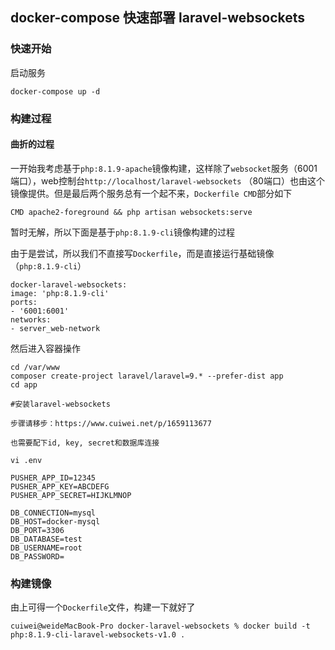 
## docker-compose 快速部署 laravel-websockets

### 快速开始
启动服务
```
docker-compose up -d
```

### 构建过程
#### 曲折的过程
一开始我考虑基于`php:8.1.9-apache`镜像构建，这样除了`websocket`服务（6001端口），web控制台`http://localhost/laravel-websockets` （80端口）也由这个镜像提供。但是最后两个服务总有一个起不来，`Dockerfile CMD`部分如下
```
CMD apache2-foreground && php artisan websockets:serve
```

暂时无解，所以下面是基于`php:8.1.9-cli`镜像构建的过程

由于是尝试，所以我们不直接写`Dockerfile`，而是直接运行基础镜像（`php:8.1.9-cli`）
```
docker-laravel-websockets:
image: 'php:8.1.9-cli'
ports:
- '6001:6001'
networks:
- server_web-network
```

然后进入容器操作
```
cd /var/www
composer create-project laravel/laravel=9.* --prefer-dist app
cd app

#安装laravel-websockets

步骤请移步：https://www.cuiwei.net/p/1659113677

也需要配下id, key, secret和数据库连接

vi .env

PUSHER_APP_ID=12345
PUSHER_APP_KEY=ABCDEFG
PUSHER_APP_SECRET=HIJKLMNOP

DB_CONNECTION=mysql
DB_HOST=docker-mysql
DB_PORT=3306
DB_DATABASE=test
DB_USERNAME=root
DB_PASSWORD=

```

### 构建镜像
由上可得一个`Dockerfile`文件，构建一下就好了
```
cuiwei@weideMacBook-Pro docker-laravel-websockets % docker build -t php:8.1.9-cli-laravel-websockets-v1.0 .
```